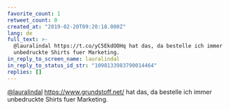 ```yaml
---
favorite_count: 1
retweet_count: 0
created_at: "2019-02-20T09:20:18.000Z"
lang: de
full_text: >-
  @lauralindal https://t.co/yC5EkdOOHq hat das, da bestelle ich immer
  unbedruckte Shirts fuer Marketing.
in_reply_to_screen_name: lauralindal
in_reply_to_status_id_str: "1098133983790014464"
replies: []
---
```


[@lauralindal](https://twitter.com/lauralindal) <https://www.grundstoff.net/>
hat das, da bestelle ich immer unbedruckte Shirts fuer Marketing.
